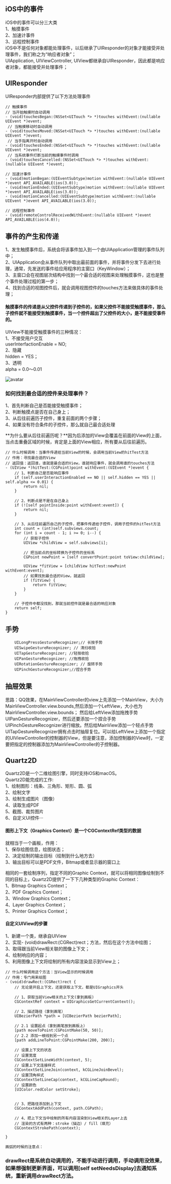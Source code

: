 ## iOS中的事件
iOS中的事件可以分三大类</br>
1、触摸事件</br>
2、加速计事件</br>
3、远程控制事件</br>
iOS中不是任何对象都能处理事件，以后继承了UIResponder的对象才能接受并处理事件，我们称之为“响应者对象”；</br>
UIApplication, UIViewController, UIView都继承自UIResponder，因此都是响应者对象，都能接受并处理事件；

## UIResponder
UIResponder内部提供了以下方法处理事件

```objc
// 触摸事件
// 当开始触摸时自动调用
- (void)touchesBegan:(NSSet<UITouch *> *)touches withEvent:(nullable UIEvent *)event;
 // 当触摸移动时自动调用
- (void)touchesMoved:(NSSet<UITouch *> *)touches withEvent:(nullable UIEvent *)event;
 // 当手指离开时自动调用
- (void)touchesEnded:(NSSet<UITouch *> *)touches withEvent:(nullable UIEvent *)event;
 // 当系统事件打断当前的触摸事件时调用
- (void)touchesCancelled:(NSSet<UITouch *> *)touches withEvent:(nullable UIEvent *)event;

// 加速计事件
- (void)motionBegan:(UIEventSubtype)motion withEvent:(nullable UIEvent *)event API_AVAILABLE(ios(3.0));
- (void)motionEnded:(UIEventSubtype)motion withEvent:(nullable UIEvent *)event API_AVAILABLE(ios(3.0));
- (void)motionCancelled:(UIEventSubtype)motion withEvent:(nullable UIEvent *)event API_AVAILABLE(ios(3.0));

// 远程控制事件
- (void)remoteControlReceivedWithEvent:(nullable UIEvent *)event API_AVAILABLE(ios(4.0));

```


## 事件的产生和传递
1、发生触摸事件后，系统会将该事件加入到一个由UIApplication管理的事件队列中；</br>
2、UIApplication会从事件队列中取出最前面的事件，并将事件分发下去进行处理，通常，先发送的事件给应用程序的主窗口（KeyWindow）；</br>
3、主窗口会在视图层次结构中找到一个最合适的视图来处理触摸事件，这也是整个事件处理过程的第一步；</br>
4、找到合适的视图控件后，就会调用视图控件的touches方法来做具体的事件处理；</br>

#### 触摸事件的传递是从父控件传递到子控件的，如果父控件不能接受触摸事件，那么子控件就不能接受到触摸事件，当一个控件超出了父控件的大小，是不能接受事件的。

UIView不能接受触摸事件的三种情况：</br>
1、不接受用户交互</br>
userInterfactionEnable = NO;</br>
2、隐藏</br>
hidden = YES；</br>
3、透明</br>
alpha = 0.0～0.01</br>

![avatar](/Users/yanrenhao/Desktop/学习笔记/images/event_transmit.jpeg)

### 如何找到最合适的控件来处理事件？
1、首先判断自己是否能接受触摸事件；</br>
2、判断触摸点是否在自己身上；</br>
3、从后往前遍历子控件，重复前面的两个步骤；</br>
4、如果没有符合条件的子控件，那么就自己最合适处理</br>

**为什么要从后往前遍历呢？**因为后添加的View会覆盖在前面的View的上面，当点击重叠区域的时候，肯定是上面的View相应，所有要从后往前遍历。

```objc
// 什么时候调用：当事件传递给当前View的时候，会调用当前View的hitTest方法
// 作用：寻找最合适的View
// 返回值：返回谁，谁就是最合适的View，谁就响应事件，就会调用谁的touches方法
- (UIView *)hitTest:(CGPoint)point withEvent:(UIEvent *)event {
    // 1、判断自己是否能响应事件
    if (self.userInteractionEnabled == NO || self.hidden == YES || self.alpha <= 0.01) {
        return nil;
    }
    
    // 2、判断点是不是在自己身上
    if (![self pointInside:point withEvent:event]) {
        return nil;
    }
    
    // 3、从后往前遍历自己的子控件，把事件传递给子控件，调用子控件的hitTest方法
    int count = (int)self.subviews.count;
    for (int i = count - 1; i >= 0; i--) {
        // 获取子控件
        UIView *childView = self.subviews[i];
        
        // 把当前点的坐标转换为子控件的坐标系
        CGPoint newPoint = [self convertPoint:point toView:childView];
        
        UIView *fitView = [childView hitTest:newPoint withEvent:event];
        // 如果找到最合适的View，就返回
        if (fitView) {
            return fitView;
        }
    }
    
    // 子控件中都没找到，那就当前控件就是最合适的响应对象
    return self;
}

```


## 手势
```
    UILongPressGestureRecognizer;// 长按手势
    UISwipeGestureRecognizer; // 清扫收拾
    UITapGestureRecognizer; //轻按收拾
    UIPanGestureRecognizer; //拖拽收拾
    UIRotationGestureRecognizer; // 旋转手势
    UIPinchGestureRecognizer;//捏合手势
```


## 抽屉效果
思路：QQ效果，在MainViewController的view上先添加一个MainView，大小为MainViewController.view.bounds,然后添加一个LeftView，大小也为MainViewController.view.bounds；
然后给LeftView添加拖拽手势UIPanGestureRecognizer，然后还要添加一个捏合手势UIPinchGestureRecognizer进行缩放。然后给MainView添加一个轻点手势UITapGestureRecognizer拥有点击时抽屉复位。可以给LeftView上添加一个指定的UIViewController的控制器的View，但是要注意，添加控制器的View时，一定要把指定的控制器添加为MainViewController的子控制器。



## Quartz2D
Quartz2D是一个二维绘图引擎，同时支持iOS和macOS。</br>
Quartz2D能完成的工作:</br>
1、绘制图形：线条、三角形、矩形、圆、弧</br>
2、绘制文字</br>
3、绘制生成图片（图像）</br>
4、读取生成PDF</br>
5、截图、裁剪图片</br>
6、自定义UI控件···</br>

#### 图形上下文（Graphics Context）是一个CGContextRef类型的数据
就相当于一个画板，作用：</br>
1、保存绘图信息，绘图状态；</br>
2、决定绘制的输出目标（绘制到什么地方去）</br>
3、输出目标可以是PDF文件，Bitmap或者显示器的窗口上</br>

相同的一套绘制序列，指定不同的Graphic Context，就可以将相同图像绘制到不同的目标上，Quartz2D提供了一下下几种类型的Graphic Context：</br>
1、Bitmap Graphics Context；</br>
2、PDF Graphics Context；</br>
3、Window Graphics Context；</br>
4、Layer Graphics Context；</br>
5、Printer Graphics Context；</br>

#### 自定义UIView的步骤
1、新建一个类，继承自UIView</br>
2、实现- (void)drawRect:(CGRect)rect；方法，然后在这个方法中绘图；</br>
3、取得跟当前View相关联的图像上下文；</br>
4、绘制响应的内容；</br>
5、利用图像上下文将绘制的所有内容渲染显示到View上；</br>

```objc
// 什么时候调用这个方法：当View显示的时候调用
// 作用：专门用来绘图
- (void)drawRect:(CGRect)rect {
    // 无论是开启上下文，还是获取上下文，都是UIGraphics开头
    
    // 1、获取当前View相关的上下文(拿到画板)
    CGContextRef context = UIGraphicsGetCurrentContext();
    
    // 2、描述路径（拿到画笔）
    UIBezierPath *path = [UIBezierPath bezierPath];
    
    // 2.1 设置起点（拿到画笔放到画板上）
    [path moveToPoint:CGPointMake(50, 50)];
    // 2.2 添加一根线到另一个点
    [path addLineToPoint:CGPointMake(200, 200)];
    
    // 设置上下文的状态
    // 设置宽度
    CGContextSetLineWidth(context, 5);
    // 设置上下文连接样式
    CGContextSetLineJoin(context, kCGLineJoinBevel);
    // 设置顶角样式
    CGContextSetLineCap(context, kCGLineCapRound);
    // 设置颜色
    [UIColor.redColor setStroke];
    
    
    // 3、把路径添加到上下文
    CGContextAddPath(context, path.CGPath);
    
    // 4、把上下文当中绘制的所有内容渲染到View相关的Layer上去
    // 渲染的方式有两种：stroke（描边）/ fill（填充）
    CGContextStrokePath(context);
    
}
```


```
画弧的时候的注意点：

```

### drawRect是系统自动调用的，不能手动进行调用，手动调用没效果，如果想强制更新界面，可以调用[self setNeedsDisplay]去通知系统，重新调用drawRect方法。



